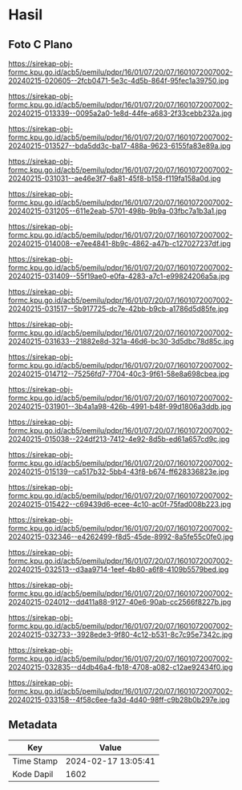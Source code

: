 # Hasil

## Foto C Plano

https://sirekap-obj-formc.kpu.go.id/acb5/pemilu/pdpr/16/01/07/20/07/1601072007002-20240215-020605--2fcb0471-5e3c-4d5b-864f-95fec1a39750.jpg

https://sirekap-obj-formc.kpu.go.id/acb5/pemilu/pdpr/16/01/07/20/07/1601072007002-20240215-013339--0095a2a0-1e8d-44fe-a683-2f33cebb232a.jpg

https://sirekap-obj-formc.kpu.go.id/acb5/pemilu/pdpr/16/01/07/20/07/1601072007002-20240215-013527--bda5dd3c-ba17-488a-9623-6155fa83e89a.jpg

https://sirekap-obj-formc.kpu.go.id/acb5/pemilu/pdpr/16/01/07/20/07/1601072007002-20240215-031031--ae46e3f7-6a81-45f8-b158-f119fa158a0d.jpg

https://sirekap-obj-formc.kpu.go.id/acb5/pemilu/pdpr/16/01/07/20/07/1601072007002-20240215-031205--611e2eab-5701-498b-9b9a-03fbc7a1b3a1.jpg

https://sirekap-obj-formc.kpu.go.id/acb5/pemilu/pdpr/16/01/07/20/07/1601072007002-20240215-014008--e7ee4841-8b9c-4862-a47b-c127027237df.jpg

https://sirekap-obj-formc.kpu.go.id/acb5/pemilu/pdpr/16/01/07/20/07/1601072007002-20240215-031409--55f19ae0-e0fa-4283-a7c1-e99824206a5a.jpg

https://sirekap-obj-formc.kpu.go.id/acb5/pemilu/pdpr/16/01/07/20/07/1601072007002-20240215-031517--5b917725-dc7e-42bb-b9cb-a1786d5d85fe.jpg

https://sirekap-obj-formc.kpu.go.id/acb5/pemilu/pdpr/16/01/07/20/07/1601072007002-20240215-031633--21882e8d-321a-46d6-bc30-3d5dbc78d85c.jpg

https://sirekap-obj-formc.kpu.go.id/acb5/pemilu/pdpr/16/01/07/20/07/1601072007002-20240215-014712--75256fd7-7704-40c3-9f61-58e8a698cbea.jpg

https://sirekap-obj-formc.kpu.go.id/acb5/pemilu/pdpr/16/01/07/20/07/1601072007002-20240215-031901--3b4a1a98-426b-4991-b48f-99d1806a3ddb.jpg

https://sirekap-obj-formc.kpu.go.id/acb5/pemilu/pdpr/16/01/07/20/07/1601072007002-20240215-015038--224df213-7412-4e92-8d5b-ed61a657cd9c.jpg

https://sirekap-obj-formc.kpu.go.id/acb5/pemilu/pdpr/16/01/07/20/07/1601072007002-20240215-015139--ca517b32-5bb4-43f8-b674-ff628336823e.jpg

https://sirekap-obj-formc.kpu.go.id/acb5/pemilu/pdpr/16/01/07/20/07/1601072007002-20240215-015422--c69439d6-ecee-4c10-ac0f-75fad008b223.jpg

https://sirekap-obj-formc.kpu.go.id/acb5/pemilu/pdpr/16/01/07/20/07/1601072007002-20240215-032346--e4262499-f8d5-45de-8992-8a5fe55c0fe0.jpg

https://sirekap-obj-formc.kpu.go.id/acb5/pemilu/pdpr/16/01/07/20/07/1601072007002-20240215-032513--d3aa9714-1eef-4b80-a6f8-4109b5579bed.jpg

https://sirekap-obj-formc.kpu.go.id/acb5/pemilu/pdpr/16/01/07/20/07/1601072007002-20240215-024012--dd411a88-9127-40e6-90ab-cc2566f8227b.jpg

https://sirekap-obj-formc.kpu.go.id/acb5/pemilu/pdpr/16/01/07/20/07/1601072007002-20240215-032733--3928ede3-9f80-4c12-b531-8c7c95e7342c.jpg

https://sirekap-obj-formc.kpu.go.id/acb5/pemilu/pdpr/16/01/07/20/07/1601072007002-20240215-032835--d4db46a4-fb18-4708-a082-c12ae92434f0.jpg

https://sirekap-obj-formc.kpu.go.id/acb5/pemilu/pdpr/16/01/07/20/07/1601072007002-20240215-033158--4f58c6ee-fa3d-4d40-98ff-c9b28b0b297e.jpg


## Metadata

| Key        | Value               |
| ---------- | ------------------- |
| Time Stamp | 2024-02-17 13:05:41 |
| Kode Dapil | 1602                |



